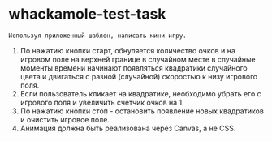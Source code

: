 # whackamole-test-task
    Используя приложенный шаблон, написать мини игру.
1. По нажатию кнопки старт, обнуляется количество очков и на
игровом поле на верхней границе в случайном месте в
случайные моменты времени начинают появляться квадратики
случайного цвета и двигаться с разной (случайной) скоростью к
низу игрового поля.
2. Если пользователь кликает на квадратике, необходимо убрать
его с игрового поля и увеличить счетчик очков на 1.
3. По нажатию кнопки стоп - остановить появление новых
квадратиков и очистить игровое поле.
4. Анимация должна быть реализована через Canvas, а не CSS.